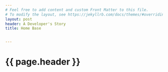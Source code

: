 ```yaml
---
# Feel free to add content and custom Front Matter to this file.
# To modify the layout, see https://jekyllrb.com/docs/themes/#overriding-theme-defaults]
layout: post
header: A Developer's Story
title: Home Base


---
```

<html>
<head>
<link rel="stylesheet" type="text/css" href="header.css"> 


</head>

<h1>
{{ page.header }}
</h1>
</html>

